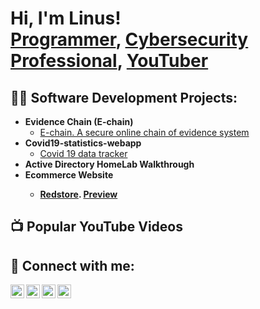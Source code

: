 <h1>Hi, I'm Linus! <br/><a href="https://github.com/LINUSOBURA">Programmer</a>, <a href="https://www.linkedin.com/in/linusobura/">Cybersecurity Professional</a>, <a href="https://www.youtube.com/c/joshmadakor">YouTuber</a></h1>

<h2>👨‍💻 Software Development Projects:</h2>

- <b>Evidence Chain (E-chain)</b>
  - [E-chain. A secure online chain of evidence system](https://github.com/LINUSOBURA/echain/tree/master)
- <b>Covid19-statistics-webapp</b>
  - [Covid 19 data tracker](https://github.com/LINUSOBURA/covid19-statistics-webapp)
- <b> Active Directory HomeLab Walkthrough</b>
- <b>Ecommerce Website<b>
  - [Redstore](https://github.com/LINUSOBURA/redstore). [Preview](https://linusobura.github.io/redstore/)
<h2>📺 Popular YouTube Videos</h2>


<h2> 🤳 Connect with me:</h2>

[<img align="left" alt="LinusObura | YouTube" width="22px" src="https://icons8.com/icon/19318/youtube" />][youtube]
[<img align="left" alt="LinusObura | Twitter" width="22px" src="https://icons8.com/icon/13963/twitter" />][twitter]
[<img align="left" alt="Linusobura | LinkedIn" width="22px" src="https://icons8.com/icon/13930/linkeding" />][linkedin]
[<img align="left" alt="LinusObura | Instagram" width="22px" src="https://icons8.com/icon/Xy10Jcu1L2Su/instagram" />][instagram]

[twitter]: https://twitter.com/oburalinus
[youtube]: https://www.youtube.com/c/linusobura
[instagram]: https://www.instagram.com/oburah_/
[linkedin]: https://www.linkedin.com/in/linusobura/

<!--
**joshmadakor1/joshmadakor1** is a ✨ _special_ ✨ repository because its `README.md` (this file) appears on your GitHub profile.

Here are some ideas to get you started:

- 🔭 I’m currently working on ...
- 🌱 I’m currently learning ...
- 👯 I’m looking to collaborate on ...
- 🤔 I’m looking for help with ...
- 💬 Ask me about ...
- 📫 How to reach me: ...
- 😄 Pronouns: ...
- ⚡ Fun fact: ...
-->

<!---
LINUSOBURA/LINUSOBURA is a ✨ special ✨ repository because its `README.md` (this file) appears on your GitHub profile.
You can click the Preview link to take a look at your changes.
--->
